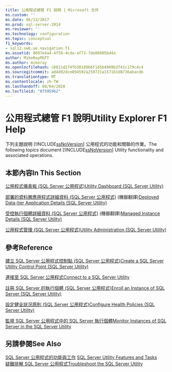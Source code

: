 ```yaml
---
title: 公用程式總管 F1 說明 | Microsoft 文件
ms.custom: ''
ms.date: 06/13/2017
ms.prod: sql-server-2014
ms.reviewer: ''
ms.technology: configuration
ms.topic: conceptual
f1_keywords:
- sql12.swb.ue.navigation.f1
ms.assetid: 8697e4a4-4f59-4cda-af71-7de86005bd4a
author: MikeRayMSFT
ms.author: mikeray
ms.openlocfilehash: c6611d274fb38189b6f1d5b4969b3f41c179c4c4
ms.sourcegitcommit: ad4d92dce894592a259721a1571b1d8736abacdb
ms.translationtype: MT
ms.contentlocale: zh-TW
ms.lasthandoff: 08/04/2020
ms.locfileid: "87595962"
---
```

# <a name="utility-explorer-f1-help"></a><span data-ttu-id="88237-102">公用程式總管 F1 說明</span><span class="sxs-lookup"><span data-stu-id="88237-102">Utility Explorer F1 Help</span></span>
  <span data-ttu-id="88237-103">下列主題說明 [!INCLUDE[ssNoVersion](../../includes/ssnoversion-md.md)] 公用程式的功能和關聯的作業。</span><span class="sxs-lookup"><span data-stu-id="88237-103">The following topics document [!INCLUDE[ssNoVersion](../../includes/ssnoversion-md.md)] Utility functionality and associated operations.</span></span>  
  
## <a name="in-this-section"></a><span data-ttu-id="88237-104">本節內容</span><span class="sxs-lookup"><span data-stu-id="88237-104">In This Section</span></span>  
 [<span data-ttu-id="88237-105">公用程式儀表板 &#40;SQL Server 公用程式&#41;</span><span class="sxs-lookup"><span data-stu-id="88237-105">Utility Dashboard &#40;SQL Server Utility&#41;</span></span>](../../database-engine/utility-dashboard-sql-server-utility.md)  
  
 <span data-ttu-id="88237-106">[部署的資料層應用程式詳細資料 &#40;SQL Server 公用程式&#41;](../../database-engine/deployed-data-tier-application-details-sql-server-utility.md) (機器翻譯)</span><span class="sxs-lookup"><span data-stu-id="88237-106">[Deployed Data-tier Application Details &#40;SQL Server Utility&#41;](../../database-engine/deployed-data-tier-application-details-sql-server-utility.md)</span></span>  
  
 <span data-ttu-id="88237-107">[受控執行個體詳細資料 &#40;SQL Server 公用程式&#41;](../../database-engine/managed-instance-details-sql-server-utility.md) (機器翻譯)</span><span class="sxs-lookup"><span data-stu-id="88237-107">[Managed Instance Details &#40;SQL Server Utility&#41;](../../database-engine/managed-instance-details-sql-server-utility.md)</span></span>  
  
 [<span data-ttu-id="88237-108">公用程式管理 &#40;SQL Server 公用程式&#41;</span><span class="sxs-lookup"><span data-stu-id="88237-108">Utility Administration &#40;SQL Server Utility&#41;</span></span>](../../database-engine/utility-administration-sql-server-utility.md)  
  
## <a name="reference"></a><span data-ttu-id="88237-109">參考</span><span class="sxs-lookup"><span data-stu-id="88237-109">Reference</span></span>  
 [<span data-ttu-id="88237-110">建立 SQL Server 公用程式控制點 &#40;SQL Server 公用程式&#41;</span><span class="sxs-lookup"><span data-stu-id="88237-110">Create a SQL Server Utility Control Point &#40;SQL Server Utility&#41;</span></span>](create-a-sql-server-utility-control-point-sql-server-utility.md)  
  
 [<span data-ttu-id="88237-111">連接至 SQL Server 公用程式</span><span class="sxs-lookup"><span data-stu-id="88237-111">Connect to a SQL Server Utility</span></span>](connect-to-a-sql-server-utility.md)  
  
 [<span data-ttu-id="88237-112">註冊 SQL Server 的執行個體 &#40;SQL Server 公用程式&#41;</span><span class="sxs-lookup"><span data-stu-id="88237-112">Enroll an Instance of SQL Server &#40;SQL Server Utility&#41;</span></span>](enroll-an-instance-of-sql-server-sql-server-utility.md)  
  
 [<span data-ttu-id="88237-113">設定健全狀況原則 &#40;SQL Server 公用程式&#41;</span><span class="sxs-lookup"><span data-stu-id="88237-113">Configure Health Policies &#40;SQL Server Utility&#41;</span></span>](configure-health-policies-sql-server-utility.md)  
  
 [<span data-ttu-id="88237-114">監視 SQL Server 公用程式中的 SQL Server 執行個體</span><span class="sxs-lookup"><span data-stu-id="88237-114">Monitor Instances of SQL Server in the SQL Server Utility</span></span>](monitor-instances-of-sql-server-in-the-sql-server-utility.md)  
  
## <a name="see-also"></a><span data-ttu-id="88237-115">另請參閱</span><span class="sxs-lookup"><span data-stu-id="88237-115">See Also</span></span>  
 <span data-ttu-id="88237-116">[SQL Server 公用程式的功能與工作](sql-server-utility-features-and-tasks.md) </span><span class="sxs-lookup"><span data-stu-id="88237-116">[SQL Server Utility Features and Tasks](sql-server-utility-features-and-tasks.md) </span></span>  
 [<span data-ttu-id="88237-117">疑難排解 SQL Server 公用程式</span><span class="sxs-lookup"><span data-stu-id="88237-117">Troubleshoot the SQL Server Utility</span></span>](../../database-engine/troubleshoot-the-sql-server-utility.md)  
  
  
